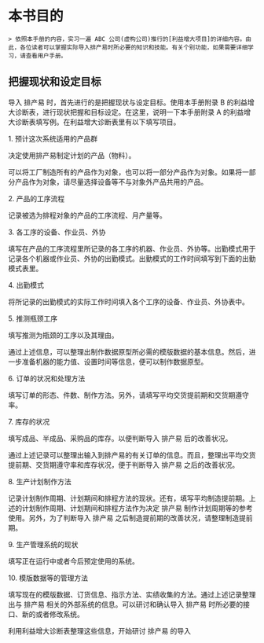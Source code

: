 # 本书目的

    > 依照本手册的内容，实习一遍 ABC 公司(虚构公司)推行的[利益增大项目]的详细内容。由此，各位读者可以掌握实际导入排产易时所必要的知识和技能。有关个别功能，如果需要详细学习，请查看用户手册。

## 把握现状和设定目标

导入 排产易 时，首先进行的是把握现状与设定目标。使用本手册附录 B 的利益增大诊断表，进行现状把握和目标设定。在这里，说明一下本手册附录 A 的利益增大诊断表填写例。在利益增大诊断表里有以下填写项目。

1\. 预计这次系统适用的产品群

决定使用排产易制定计划的产品（物料）。

可以将工厂制造所有的产品作为对象，也可以将一部分产品作为对象。如果将一部分产品作为对象，请尽量选择设备等不与对象外产品共用的产品。

2\. 产品的工序流程

记录被选为排程对象的产品的工序流程、月产量等。

3\. 各工序的设备、作业员、外协

填写在产品的工序流程里所记录的各工序的机器、作业员、外协等。出勤模式用于记录各个机器或作业员、外协的出勤模式。出勤模式的工作时间填写到下面的出勤模式表里。

4\. 出勤模式

将所记录的出勤模式的实际工作时间填入各个工序的设备、作业员、外协表中。

5\. 推测瓶颈工序

填写推测为瓶颈的工序以及其理由。

通过上述信息，可以整理出制作数据原型所必需的模版数据的基本信息。然后，进一步准备机器的能力值、设置时间等信息，便可以制作数据原型。

6\. 订单的状况和处理方法

填写订单的形态、件数、制作方法。另外，请填写平均交货提前期和交货期遵守率。

7\. 库存的状况

填写成品、半成品、采购品的库存。以便判断导入 排产易 后的改善状况。

通过上述记录可以整理出输入到排产易的有关订单的信息。而且，整理出平均交货提前期、交货期遵守率和库存状况，便于判断导入 排产易 之后的改善状况。

8\. 生产计划制作方法

记录计划制作周期、计划期间和排程方法的现状。还有，填写平均制造提前期。上述的计划制作周期、计划期间和排程方法作为决定 排产易 制作计划周期等的参考使用。另外，为了判断导入 排产易 之后制造提前期的改善状况，请整理制造提前期。

9\. 生产管理系统的现状

填写正在运行中或者今后预定使用的系统。

10\. 模版数据等的管理方法

填写现在的模版数据、订货信息、指示方法、实绩收集的方法。通过上述记录整理出与 排产易 相关的外部系统的信息。可以研讨和确认导入 排产易 时所必要的接口、新的或者修改系统。

利用利益增大诊断表整理这些信息，开始研讨 排产易 的导入
